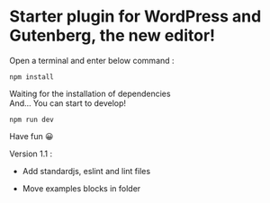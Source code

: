 # Starter plugin for WordPress and Gutenberg, the new editor!

Open a terminal and enter below command :

`npm install`

Waiting for the installation of dependencies<br>And... You can start to develop!

`npm run dev`

Have fun 😀

Version 1.1 :

- Add standardjs, eslint and lint files

- Move examples blocks in folder
